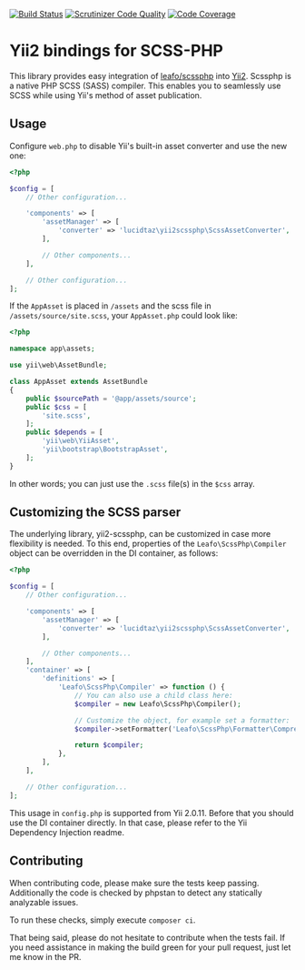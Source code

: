 [![Build Status](https://travis-ci.org/LucidTaZ/yii2-scssphp.svg?branch=master)](https://travis-ci.org/LucidTaZ/yii2-scssphp)
[![Scrutinizer Code Quality](https://scrutinizer-ci.com/g/LucidTaZ/yii2-scssphp/badges/quality-score.png?b=master)](https://scrutinizer-ci.com/g/LucidTaZ/yii2-scssphp/?branch=master)
[![Code Coverage](https://scrutinizer-ci.com/g/LucidTaZ/yii2-scssphp/badges/coverage.png?b=master)](https://scrutinizer-ci.com/g/LucidTaZ/yii2-scssphp/?branch=master)

# Yii2 bindings for SCSS-PHP

This library provides easy integration of
[leafo/scssphp](https://github.com/leafo/scssphp) into
[Yii2](https://github.com/yiisoft/yii2). Scssphp is a native PHP SCSS (SASS)
compiler. This enables you to seamlessly use SCSS while using Yii's method of
asset publication.

## Usage

Configure `web.php` to disable Yii's built-in asset converter and use the new
one:

```php
<?php

$config = [
    // Other configuration...

    'components' => [
        'assetManager' => [
            'converter' => 'lucidtaz\yii2scssphp\ScssAssetConverter',
        ],

        // Other components...
    ],

    // Other configuration...
];
```

If the `AppAsset` is placed in `/assets` and the scss file in
`/assets/source/site.scss`, your `AppAsset.php` could look like:

```php
<?php

namespace app\assets;

use yii\web\AssetBundle;

class AppAsset extends AssetBundle
{
    public $sourcePath = '@app/assets/source';
    public $css = [
        'site.scss',
    ];
    public $depends = [
        'yii\web\YiiAsset',
        'yii\bootstrap\BootstrapAsset',
    ];
}
```

In other words; you can just use the `.scss` file(s) in the `$css` array.

## Customizing the SCSS parser

The underlying library, yii2-scssphp, can be customized in case more flexibility
is needed. To this end, properties of the `Leafo\ScssPhp\Compiler` object can be
overridden in the DI container, as follows:

```php
<?php

$config = [
    // Other configuration...

    'components' => [
        'assetManager' => [
            'converter' => 'lucidtaz\yii2scssphp\ScssAssetConverter',
        ],

        // Other components...
    ],
    'container' => [
        'definitions' => [
            'Leafo\ScssPhp\Compiler' => function () {
                // You can also use a child class here:
                $compiler = new Leafo\ScssPhp\Compiler();

                // Customize the object, for example set a formatter:
                $compiler->setFormatter('Leafo\ScssPhp\Formatter\Compressed');

                return $compiler;
            },
        ],
    ],

    // Other configuration...
];
```

This usage in `config.php` is supported from Yii 2.0.11. Before that you should
use the DI container directly. In that case, please refer to the Yii Dependency
Injection readme.

## Contributing

When contributing code, please make sure the tests keep passing. Additionally
the code is checked by phpstan to detect any statically analyzable issues.

To run these checks, simply execute `composer ci`.

That being said, please do not hesitate to contribute when the tests fail. If
you need assistance in making the build green for your pull request, just let me
know in the PR.
